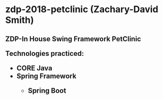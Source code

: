 # zdp-2018-petclinic (Zachary-David Smith)
<h2>ZDP-In House Swing Framework PetClinic
  
  Technologies practiced: 
  
<ul>
  <li>CORE Java</li>
  <li>Spring Framework</li>
  <ul><li>Spring Boot</li></ul>
</ul>  

